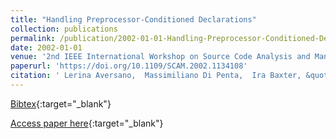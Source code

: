 ```yaml
---
title: "Handling Preprocessor-Conditioned Declarations"
collection: publications
permalink: /publication/2002-01-01-Handling-Preprocessor-Conditioned-Declarations
date: 2002-01-01
venue: '2nd IEEE International Workshop on Source Code Analysis and Manipulation (SCAM 2002), 1 October 2002, Montreal, Canada'
paperurl: 'https://doi.org/10.1109/SCAM.2002.1134108'
citation: ' Lerina Aversano,  Massimiliano Di Penta,  Ira Baxter, &quot;Handling Preprocessor-Conditioned Declarations.&quot; 2nd IEEE International Workshop on Source Code Analysis and Manipulation (SCAM 2002), 1 October 2002, Montreal, Canada, 2002.'
---
```

[Bibtex](https://dblp.org/rec/bib/conf/scam/AversanoPB02){:target="_blank"}

[Access paper here](https://doi.org/10.1109/SCAM.2002.1134108){:target="_blank"}
